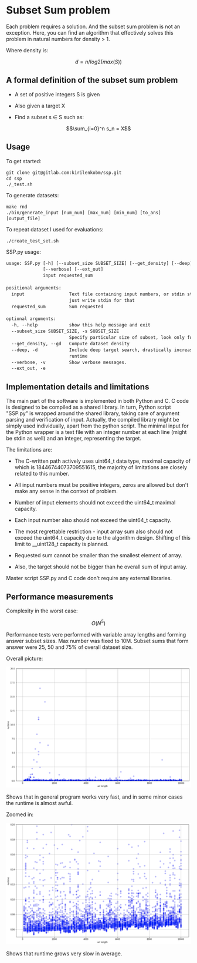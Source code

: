 # Subset Sum problem

Each problem requires a solution. And the subset sum problem is not an exception.
Here, you can find an algorithm that effectively solves this problem in natural numbers for density > 1.

Where density is:

```math
d = n / log2(max(S))
```

## A formal definition of the subset sum problem

- A set of positive integers S is given

- Also given a target X

- Find a subset s ∈ S such as:

```math
\sum_{i=0}^n s_n = X
```

## Usage

To get started:

```shell
git clone git@gitlab.com:kirilenkobm/ssp.git
cd ssp
./_test.sh
```

To generate datasets:

```shell
make rnd
./bin/generate_input [num_num] [max_num] [min_num] [to_ans] [output_file]
```

To repeat dataset I used for evaluations:

```shell
./create_test_set.sh
```

SSP.py usage:

```txt
usage: SSP.py [-h] [--subset_size SUBSET_SIZE] [--get_density] [--deep]
              [--verbose] [--ext_out]
              input requested_sum

positional arguments:
  input                 Text file containing input numbers, or stdin stream,
                        just write stdin for that
  requested_sum         Sum requested

optional arguments:
  -h, --help            show this help message and exit
  --subset_size SUBSET_SIZE, -s SUBSET_SIZE
                        Specify particular size of subset, look only for this
  --get_density, --gd   Compute dataset density
  --deep, -d            Include deep target search, drastically increases the
                        runtime
  --verbose, -v         Show verbose messages.
  --ext_out, -e
```

## Implementation details and limitations

The main part of the software is implemented in both Python and C.
C code is designed to be compiled as a shared library.
In turn, Python script "SSP.py" is wrapped around the shared library, taking care of argument parsing and verification of input.
Actually, the compiled library might be simply used individually, apart from the python script.
The minimal input for the Python wrapper is a text file with an integer number at each line (might be stdin as well) and an integer, representing the target.

The limitations are:

- The C-written path actively uses uint64_t data type, maximal capacity of which is 18446744073709551615, the majority of limitations are closely related to this number.

- All input numbers must be positive integers, zeros are allowed but don't make any sense in the context of problem.

- Number of input elements should not exceed the uint64_t maximal capacity.

- Each input number also should not exceed the uint64_t capacity.

- The most regrettable restriction - input array sum also should not exceed the uint64_t capacity due to the algorithm design. Shifting of this limit to __uint128_t capacity is planned.

- Requested sum cannot be smaller than the smallest element of array.

- Also, the target should not be bigger than he overall sum of input array.

Master script SSP.py and C code don't require any external libraries.

## Performance measurements

Complexity in the worst case:

```math
O(N^5)
```

Performance tests vere performed with variable array lengths and forming answer subset sizes. Max number was fixed to 10M. Subset sums that form answer were 25, 50 and 75% of overall dataset size.

Overall picture:

![alt text](plots/runtime_1.png "Runtime 1")

Shows that in general program works very fast, and in some minor cases the runtime is almost awful.

Zoomed in:

![alt text](plots/runtime_2.png "Runtime 2")

Shows that runtime grows very slow in average.
